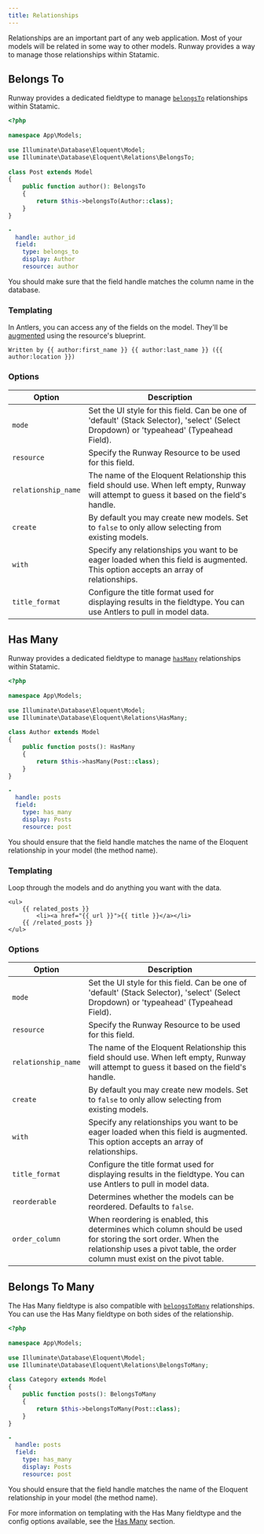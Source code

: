 ```yaml
---
title: Relationships
---
```


Relationships are an important part of any web application. Most of your models will be related in some way to other models. Runway provides a way to manage those relationships within Statamic.

## Belongs To

Runway provides a dedicated fieldtype to manage [`belongsTo`](https://laravel.com/docs/master/eloquent-relationships#one-to-many-inverse) relationships within Statamic. 

```php
<?php
 
namespace App\Models;
 
use Illuminate\Database\Eloquent\Model;
use Illuminate\Database\Eloquent\Relations\BelongsTo;
 
class Post extends Model
{
    public function author(): BelongsTo
    {
        return $this->belongsTo(Author::class);
    }
}
```

```yaml
-
  handle: author_id
  field:
    type: belongs_to
    display: Author
    resource: author
```

You should make sure that the field handle matches the column name in the database.

### Templating

In Antlers, you can access any of the fields on the model. They'll be [augmented](https://statamic.dev/extending/augmentation) using the resource's blueprint.

```antlers
Written by {{ author:first_name }} {{ author:last_name }} ({{ author:location }})
```

### Options

| **Option**          | **Description**                                                                                                                              |
|---------------------|----------------------------------------------------------------------------------------------------------------------------------------------|
| `mode`              | Set the UI style for this field. Can be one of 'default' (Stack  Selector), 'select' (Select Dropdown) or 'typeahead' (Typeahead Field).     |
| `resource`          | Specify the Runway Resource to be used for this field.                                                                                       |
| `relationship_name` | The name of the Eloquent Relationship this field should use. When left empty, Runway will attempt to guess it based on the field's handle.   |
| `create`            | By default you may create new models. Set to `false` to only allow selecting from existing models.                                           |
| `with`              | Specify any relationships you want to be eager loaded when this field is augmented. This option accepts an array of relationships.           |
| `title_format`      | Configure the title format used for displaying results in the fieldtype. You can use Antlers to pull in model data.                          |

## Has Many

Runway provides a dedicated fieldtype to manage [`hasMany`](https://laravel.com/docs/master/eloquent-relationships#one-to-many) relationships within Statamic.

```php
<?php
 
namespace App\Models;
 
use Illuminate\Database\Eloquent\Model;
use Illuminate\Database\Eloquent\Relations\HasMany;
 
class Author extends Model
{
    public function posts(): HasMany
    {
        return $this->hasMany(Post::class);
    }
}
```

```yaml
-
  handle: posts
  field:
    type: has_many
    display: Posts
    resource: post
```

You should ensure that the field handle matches the name of the Eloquent relationship in your model (the method name).

### Templating

Loop through the models and do anything you want with the data.

```antlers
<ul>
    {{ related_posts }}
        <li><a href="{{ url }}">{{ title }}</a></li>
    {{ /related_posts }}
</ul>
```

### Options

| **Option**          | **Description**                                                                                                                                                                               |
|---------------------|-----------------------------------------------------------------------------------------------------------------------------------------------------------------------------------------------|
| `mode`              | Set the UI style for this field. Can be one of 'default' (Stack  Selector), 'select' (Select Dropdown) or 'typeahead' (Typeahead Field).                                                      |
| `resource`          | Specify the Runway Resource to be used for this field.                                                                                                                                        |
| `relationship_name` | The name of the Eloquent Relationship this field should use. When left empty, Runway will attempt to guess it based on the field's handle.                                                    |
| `create`            | By default you may create new models. Set to `false` to only allow selecting from existing models.                                                                                            |
| `with`              | Specify any relationships you want to be eager loaded when this field is augmented. This option accepts an array of relationships.                                                            |
| `title_format`      | Configure the title format used for displaying results in the fieldtype. You can use Antlers to pull in model data.                                                                           |
| `reorderable`       | Determines whether the models can be reordered. Defaults to `false`.                                                                                                                          |
| `order_column`      | When reordering is enabled, this determines which column should be used for storing the sort order. When the relationship uses a pivot table, the order column must exist on the pivot table. |

## Belongs To Many

The Has Many fieldtype is also compatible with [`belongsToMany`](https://laravel.com/docs/master/eloquent-relationships#many-to-many) relationships. You can use the Has Many fieldtype on both sides of the relationship.

```php
<?php
 
namespace App\Models;
 
use Illuminate\Database\Eloquent\Model;
use Illuminate\Database\Eloquent\Relations\BelongsToMany;
 
class Category extends Model
{
    public function posts(): BelongsToMany
    {
        return $this->belongsToMany(Post::class);
    }
}
```

```yaml
-
  handle: posts
  field:
    type: has_many
    display: Posts
    resource: post
```

You should ensure that the field handle matches the name of the Eloquent relationship in your model (the method name).

For more information on templating with the Has Many fieldtype and the config options available, see the [Has Many](#has-many) section.
